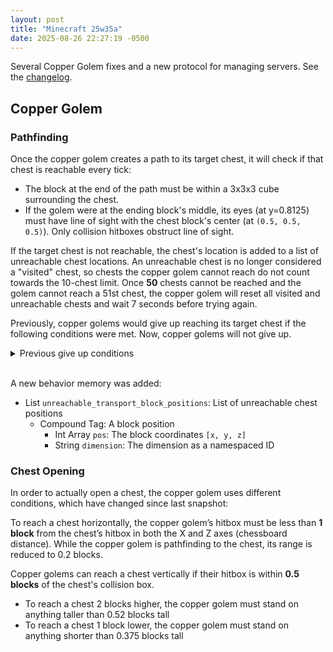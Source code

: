 ```yaml
---
layout: post
title: "Minecraft 25w35a"
date: 2025-08-26 22:27:19 -0500
---
```


Several Copper Golem fixes and a new protocol for managing servers. See the [changelog](https://www.minecraft.net/en-us/article/minecraft-snapshot-25w35a).

## Copper Golem

### Pathfinding

Once the copper golem creates a path to its target chest, it will check if that chest is reachable every tick:
- The block at the end of the path must be within a 3x3x3 cube surrounding the chest.
- If the golem were at the ending block's middle, its eyes (at y=0.8125) must have line of sight with the chest block's center (at `(0.5, 0.5, 0.5)`). Only collision hitboxes obstruct line of sight.

If the target chest is not reachable, the chest's location is added to a list of unreachable chest locations. An unreachable chest is no longer considered a "visited" chest, so chests the copper golem cannot reach do not count towards the 10-chest limit. Once **50** chests cannot be reached and the golem cannot reach a 51st chest, the copper golem will reset all visited and unreachable chests and wait 7 seconds before trying again.

Previously, copper golems would give up reaching its target chest if the following conditions were met. Now, copper golems will not give up.

<details>
<summary>Previous give up conditions</summary>
<ul>
  <li>The current copper golem’s hitbox is less than 0.5 blocks from the chest’s hitbox in both the X and Z axes (chessboard distance)</li>
  <li>The copper golem’s position is within 0.499 blocks (inclusive, previously was 0.5 blocks) to 2 blocks (exclusive) below the chest</li>
</ul>
</details>
<br>

A new behavior memory was added:
- List `unreachable_transport_block_positions`: List of unreachable chest positions
    - Compound Tag: A block position
        - Int Array `pos`: The block coordinates `[x, y, z]`
        - String `dimension`: The dimension as a namespaced ID

### Chest Opening

In order to actually open a chest, the copper golem uses different conditions, which have changed since last snapshot:

To reach a chest horizontally, the copper golem’s hitbox must be less than **1 block** from the chest’s hitbox in both the X and Z axes (chessboard distance). While the copper golem is pathfinding to the chest, its range is reduced to 0.2 blocks.

Copper golems can reach a chest vertically if their hitbox is within **0.5 blocks** of the chest's collision box.
- To reach a chest 2 blocks higher, the copper golem must stand on anything taller than 0.52 blocks tall
- To reach a chest 1 block lower, the copper golem must stand on anything shorter than 0.375 blocks tall

